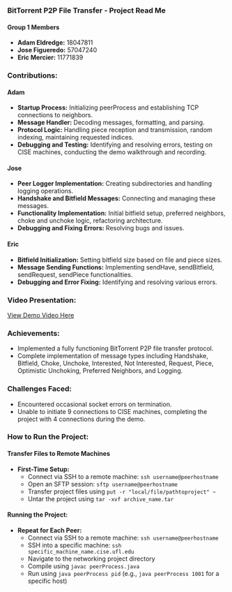 ### BitTorrent P2P File Transfer - Project Read Me

#### Group 1 Members
- **Adam Eldredge:** 18047811
- **Jose Figueredo:** 57047240
- **Eric Mercier:** 11771839

### Contributions:

#### Adam
- **Startup Process:** Initializing peerProcess and establishing TCP connections to neighbors.
- **Message Handler:** Decoding messages, formatting, and parsing.
- **Protocol Logic:** Handling piece reception and transmission, random indexing, maintaining requested indices.
- **Debugging and Testing:** Identifying and resolving errors, testing on CISE machines, conducting the demo walkthrough and recording.

#### Jose
- **Peer Logger Implementation:** Creating subdirectories and handling logging operations.
- **Handshake and Bitfield Messages:** Connecting and managing these messages.
- **Functionality Implementation:** Initial bitfield setup, preferred neighbors, choke and unchoke logic, refactoring architecture.
- **Debugging and Fixing Errors:** Resolving bugs and issues.

#### Eric
- **Bitfield Initialization:** Setting bitfield size based on file and piece sizes.
- **Message Sending Functions:** Implementing sendHave, sendBitfield, sendRequest, sendPiece functionalities.
- **Debugging and Error Fixing:** Identifying and resolving various errors.

### Video Presentation:
[View Demo Video Here](https://uflorida-my.sharepoint.com/:v:/g/personal/adameldredge_ufl_edu/EUi6xbFsj9hJkXzir6rrbNMBa2qT4ZJUA2XTgVUXM0U5WA?e=fMgoDr)

### Achievements:
- Implemented a fully functioning BitTorrent P2P file transfer protocol.
- Complete implementation of message types including Handshake, Bitfield, Choke, Unchoke, Interested, Not Interested, Request, Piece, Optimistic Unchoking, Preferred Neighbors, and Logging.

### Challenges Faced:
- Encountered occasional socket errors on termination.
- Unable to initiate 9 connections to CISE machines, completing the project with 4 connections during the demo.

### How to Run the Project:

#### Transfer Files to Remote Machines
- **First-Time Setup:**
    - Connect via SSH to a remote machine: `ssh username@peerhostname`
    - Open an SFTP session: `sftp username@peerhostname`
    - Transfer project files using `put -r "local/file/pathtoproject" ~`
    - Untar the project using `tar -xvf archive_name.tar`

#### Running the Project:
- **Repeat for Each Peer:**
    - Connect via SSH to a remote machine: `ssh username@peerhostname`
    - SSH into a specific machine: `ssh specific_machine_name.cise.ufl.edu`
    - Navigate to the networking project directory
    - Compile using `javac peerProcess.java`
    - Run using `java peerProcess pid` (e.g., `java peerProcess 1001` for a specific host)
